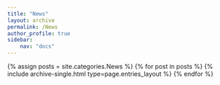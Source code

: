 ```yaml
---
title: "News"
layout: archive
permalink: /News
author_profile: true
sidebar:
    nav: "docs"
---
```


{% assign posts = site.categories.News %}
{% for post in posts %} {% include archive-single.html type=page.entries_layout %} {% endfor %}